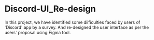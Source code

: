 # Discord-UI_Re-design

In this project, we have identified some diificulties faced by users of 'Discord' app by a survey. 
And re-designed the user interface as per the users' proposal using Figma tool.

